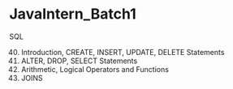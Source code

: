 # JavaIntern_Batch1

SQL

40)	Introduction, CREATE, INSERT, UPDATE, DELETE Statements
41)	ALTER, DROP, SELECT Statements
42)	Arithmetic, Logical Operators and Functions
43)	JOINS
